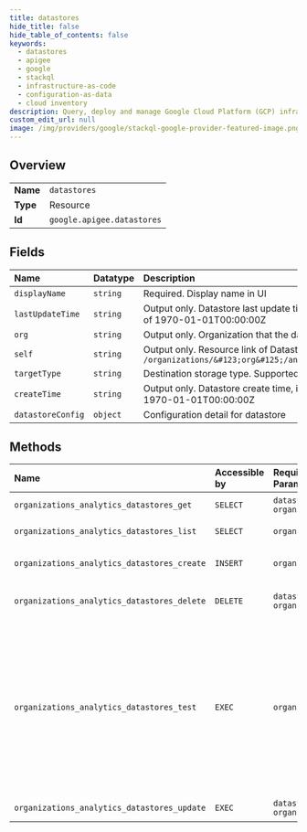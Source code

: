 ```yaml
---
title: datastores
hide_title: false
hide_table_of_contents: false
keywords:
  - datastores
  - apigee
  - google    
  - stackql
  - infrastructure-as-code
  - configuration-as-data
  - cloud inventory
description: Query, deploy and manage Google Cloud Platform (GCP) infrastructure and resources using SQL
custom_edit_url: null
image: /img/providers/google/stackql-google-provider-featured-image.png
---
```

  
    

## Overview
<table><tbody>
<tr><td><b>Name</b></td><td><code>datastores</code></td></tr>
<tr><td><b>Type</b></td><td>Resource</td></tr>
<tr><td><b>Id</b></td><td><code>google.apigee.datastores</code></td></tr>
</tbody></table>

## Fields
| Name | Datatype | Description |
|:-----|:---------|:------------|
| `displayName` | `string` | Required. Display name in UI |
| `lastUpdateTime` | `string` | Output only. Datastore last update time, in milliseconds since the epoch of 1970-01-01T00:00:00Z |
| `org` | `string` | Output only. Organization that the datastore belongs to |
| `self` | `string` | Output only. Resource link of Datastore. Example: `/organizations/&#123;org&#125;/analytics/datastores/&#123;uuid&#125;` |
| `targetType` | `string` | Destination storage type. Supported types `gcs` or `bigquery`. |
| `createTime` | `string` | Output only. Datastore create time, in milliseconds since the epoch of 1970-01-01T00:00:00Z |
| `datastoreConfig` | `object` | Configuration detail for datastore |
## Methods
| Name | Accessible by | Required Params | Description |
|:-----|:--------------|:----------------|:------------|
| `organizations_analytics_datastores_get` | `SELECT` | `datastoresId, organizationsId` | Get a Datastore |
| `organizations_analytics_datastores_list` | `SELECT` | `organizationsId` | List Datastores |
| `organizations_analytics_datastores_create` | `INSERT` | `organizationsId` | Create a Datastore for an org |
| `organizations_analytics_datastores_delete` | `DELETE` | `datastoresId, organizationsId` | Delete a Datastore from an org. |
| `organizations_analytics_datastores_test` | `EXEC` | `organizationsId` | Test if Datastore configuration is correct. This includes checking if credentials provided by customer have required permissions in target destination storage |
| `organizations_analytics_datastores_update` | `EXEC` | `datastoresId, organizationsId` | Update a Datastore |
